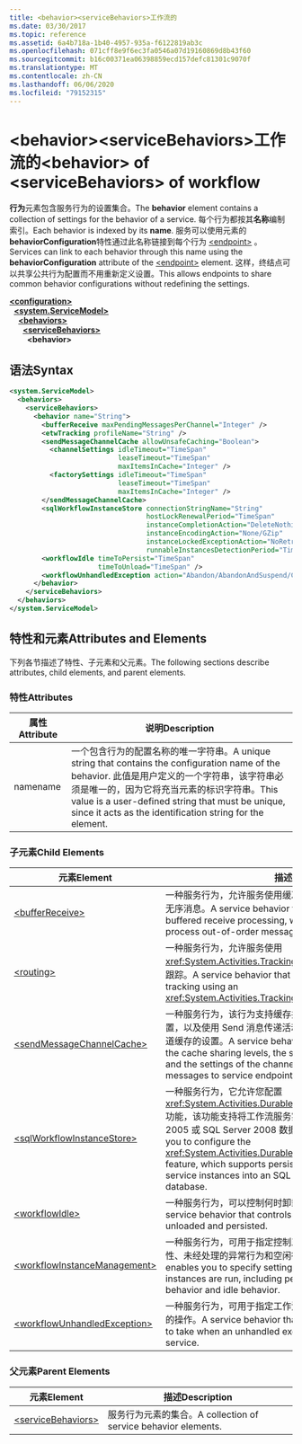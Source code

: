 ```yaml
---
title: <behavior><serviceBehaviors>工作流的
ms.date: 03/30/2017
ms.topic: reference
ms.assetid: 6a4b718a-1b40-4957-935a-f6122819ab3c
ms.openlocfilehash: 071cff8e9f6ec3fa0546a07d19160869d8b43f60
ms.sourcegitcommit: b16c00371ea06398859ecd157defc81301c9070f
ms.translationtype: MT
ms.contentlocale: zh-CN
ms.lasthandoff: 06/06/2020
ms.locfileid: "79152315"
---
```

# <a name="behavior-of-servicebehaviors-of-workflow"></a><span data-ttu-id="1dc37-102">\<behavior>\<serviceBehaviors>工作流的</span><span class="sxs-lookup"><span data-stu-id="1dc37-102">\<behavior> of \<serviceBehaviors> of workflow</span></span>
<span data-ttu-id="1dc37-103">**行为**元素包含服务行为的设置集合。</span><span class="sxs-lookup"><span data-stu-id="1dc37-103">The **behavior** element contains a collection of settings for the behavior of a service.</span></span> <span data-ttu-id="1dc37-104">每个行为都按其**名称**编制索引。</span><span class="sxs-lookup"><span data-stu-id="1dc37-104">Each behavior is indexed by its **name**.</span></span> <span data-ttu-id="1dc37-105">服务可以使用元素的**behaviorConfiguration**特性通过此名称链接到每个行为 [\<endpoint>](../wcf/endpoint-element.md) 。</span><span class="sxs-lookup"><span data-stu-id="1dc37-105">Services can link to each behavior through this name using the **behaviorConfiguration** attribute of the [\<endpoint>](../wcf/endpoint-element.md) element.</span></span> <span data-ttu-id="1dc37-106">这样，终结点可以共享公共行为配置而不用重新定义设置。</span><span class="sxs-lookup"><span data-stu-id="1dc37-106">This allows endpoints to share common behavior configurations without redefining the settings.</span></span>  
  
[**\<configuration>**](../configuration-element.md)\
&nbsp;&nbsp;[**\<system.ServiceModel>**](system-servicemodel-of-workflow.md)\
&nbsp;&nbsp;&nbsp;&nbsp;[**\<behaviors>**](behaviors-of-workflow.md)\
&nbsp;&nbsp;&nbsp;&nbsp;&nbsp;&nbsp;[**\<serviceBehaviors>**](servicebehaviors-of-workflow.md)\
&nbsp;&nbsp;&nbsp;&nbsp;&nbsp;&nbsp;&nbsp;&nbsp;**\<behavior>**  
  
## <a name="syntax"></a><span data-ttu-id="1dc37-107">语法</span><span class="sxs-lookup"><span data-stu-id="1dc37-107">Syntax</span></span>  
  
```xml  
<system.ServiceModel>  
  <behaviors>  
    <serviceBehaviors>  
      <behavior name="String">
        <bufferReceive maxPendingMessagesPerChannel="Integer" />
        <etwTracking profileName="String" />
        <sendMessageChannelCache allowUnsafeCaching="Boolean">
          <channelSettings idleTimeout="TimeSpan"
                           leaseTimeout="TimeSpan"
                           maxItemsInCache="Integer" />
          <factorySettings idleTimeout="TimeSpan"
                           leaseTimeout="TimeSpan"
                           maxItemsInCache="Integer" />
        </sendMessageChannelCache>
        <sqlWorkflowInstanceStore connectionStringName="String"
                                  hostLockRenewalPeriod="TimeSpan"
                                  instanceCompletionAction="DeleteNothing/DeleteAll"
                                  instanceEncodingAction="None/GZip"
                                  instanceLockedExceptionAction="NoRetry/BasicRetry/AggressiveRetry"
                                  runnableInstancesDetectionPeriod="TimeSpan" />
        <workflowIdle timeToPersist="TimeSpan"
                      timeToUnload="TimeSpan" />
        <workflowUnhandledException action="Abandon/AbandonAndSuspend/Cancel/Terminate" />
      </behavior>
    </serviceBehaviors>  
  </behaviors>  
</system.ServiceModel>  
```  
  
## <a name="attributes-and-elements"></a><span data-ttu-id="1dc37-108">特性和元素</span><span class="sxs-lookup"><span data-stu-id="1dc37-108">Attributes and Elements</span></span>  
 <span data-ttu-id="1dc37-109">下列各节描述了特性、子元素和父元素。</span><span class="sxs-lookup"><span data-stu-id="1dc37-109">The following sections describe attributes, child elements, and parent elements.</span></span>  
  
### <a name="attributes"></a><span data-ttu-id="1dc37-110">特性</span><span class="sxs-lookup"><span data-stu-id="1dc37-110">Attributes</span></span>  
  
|<span data-ttu-id="1dc37-111">属性</span><span class="sxs-lookup"><span data-stu-id="1dc37-111">Attribute</span></span>|<span data-ttu-id="1dc37-112">说明</span><span class="sxs-lookup"><span data-stu-id="1dc37-112">Description</span></span>|  
|---------------|-----------------|  
|<span data-ttu-id="1dc37-113">name</span><span class="sxs-lookup"><span data-stu-id="1dc37-113">name</span></span>|<span data-ttu-id="1dc37-114">一个包含行为的配置名称的唯一字符串。</span><span class="sxs-lookup"><span data-stu-id="1dc37-114">A unique string that contains the configuration name of the behavior.</span></span> <span data-ttu-id="1dc37-115">此值是用户定义的一个字符串，该字符串必须是唯一的，因为它将充当元素的标识字符串。</span><span class="sxs-lookup"><span data-stu-id="1dc37-115">This value is a user-defined string that must be unique, since it acts as the identification string for the element.</span></span>|  
  
### <a name="child-elements"></a><span data-ttu-id="1dc37-116">子元素</span><span class="sxs-lookup"><span data-stu-id="1dc37-116">Child Elements</span></span>  
  
|<span data-ttu-id="1dc37-117">元素</span><span class="sxs-lookup"><span data-stu-id="1dc37-117">Element</span></span>|<span data-ttu-id="1dc37-118">描述</span><span class="sxs-lookup"><span data-stu-id="1dc37-118">Description</span></span>|  
|-------------|-----------------|  
|[\<bufferReceive>](bufferreceive.md)|<span data-ttu-id="1dc37-119">一种服务行为，允许服务使用缓冲接收处理，以使工作流服务能够处理无序消息。</span><span class="sxs-lookup"><span data-stu-id="1dc37-119">A service behavior that enables a service to use buffered receive processing, which enables a workflow service to process out-of-order messages.</span></span>|  
|[\<routing>](../wcf/routing-of-servicebehavior.md)|<span data-ttu-id="1dc37-120">一种服务行为，允许服务使用 <xref:System.Activities.Tracking.EtwTrackingParticipant> 来利用 ETW 跟踪。</span><span class="sxs-lookup"><span data-stu-id="1dc37-120">A service behavior that allows a service to utilize ETW tracking using an <xref:System.Activities.Tracking.EtwTrackingParticipant>.</span></span>|  
|[\<sendMessageChannelCache>](sendmessagechannelcache.md)|<span data-ttu-id="1dc37-121">一种服务行为，该行为支持缓存共享级别的自定义、通道工厂缓存的设置，以及使用 Send 消息传递活动将消息发送给服务终结点的工作流通道缓存的设置。</span><span class="sxs-lookup"><span data-stu-id="1dc37-121">A service behavior that enables the customization of the cache sharing levels, the settings of the channel factory cache, and the settings of the channel cache for workflows that send messages to service endpoints using Send messaging activities.</span></span>|  
|[\<sqlWorkflowInstanceStore>](sqlworkflowinstancestore.md)|<span data-ttu-id="1dc37-122">一种服务行为，它允许您配置 <xref:System.Activities.DurableInstancing.SqlWorkflowInstanceStore> 功能，该功能支持将工作流服务实例的状态信息保持到 SQL Server 2005 或 SQL Server 2008 数据库中。</span><span class="sxs-lookup"><span data-stu-id="1dc37-122">A service behavior that allows you to configure the <xref:System.Activities.DurableInstancing.SqlWorkflowInstanceStore> feature, which supports persisting state information for workflow service instances into an SQL Server 2005 or SQL Server 2008 database.</span></span>|  
|[\<workflowIdle>](workflowidle.md)|<span data-ttu-id="1dc37-123">一种服务行为，可以控制何时卸载和持久保存空闲工作流实例。</span><span class="sxs-lookup"><span data-stu-id="1dc37-123">A service behavior that controls when idle workflow instances are unloaded and persisted.</span></span>|  
|[\<workflowInstanceManagement>](workflowinstancemanagement.md)|<span data-ttu-id="1dc37-124">一种服务行为，可用于指定控制工作流实例如何运行的设置，包括持久性、未经处理的异常行为和空闲行为。</span><span class="sxs-lookup"><span data-stu-id="1dc37-124">A service behavior that enables you to specify settings that control how workflow instances are run, including persistence, unhandled Exception behavior and idle behavior.</span></span>|  
|[\<workflowUnhandledException>](workflowunhandledexception.md)|<span data-ttu-id="1dc37-125">一种服务行为，可用于指定工作流服务中发生未经处理的异常时所采取的操作。</span><span class="sxs-lookup"><span data-stu-id="1dc37-125">A service behavior that enables you to specify the action to take when an unhandled exception occurs within a workflow service.</span></span>|  
  
### <a name="parent-elements"></a><span data-ttu-id="1dc37-126">父元素</span><span class="sxs-lookup"><span data-stu-id="1dc37-126">Parent Elements</span></span>  
  
|<span data-ttu-id="1dc37-127">元素</span><span class="sxs-lookup"><span data-stu-id="1dc37-127">Element</span></span>|<span data-ttu-id="1dc37-128">描述</span><span class="sxs-lookup"><span data-stu-id="1dc37-128">Description</span></span>|  
|-------------|-----------------|  
|[\<serviceBehaviors>](servicebehaviors-of-workflow.md)|<span data-ttu-id="1dc37-129">服务行为元素的集合。</span><span class="sxs-lookup"><span data-stu-id="1dc37-129">A collection of service behavior elements.</span></span>|

